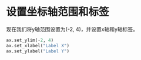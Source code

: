 # 设置坐标轴范围和标签

现在我们将y轴范围设置为(-2, 4)，并设置x轴和y轴标签。

```python
ax.set_ylim(-2, 4)
ax.set_xlabel("Label X")
ax.set_ylabel("Label Y")
```
